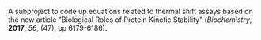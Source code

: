 A subproject to code up equations related to thermal shift assays based on the new article
"Biological Roles of Protein Kinetic Stability" (*Biochemistry*, **2017**, *56*, (47), pp 6179-6186).
